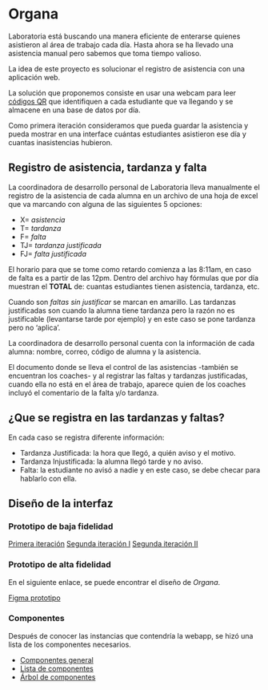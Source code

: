 # Organa

Laboratoria está buscando una manera eficiente de enterarse quienes asistieron al área de trabajo cada día. Hasta ahora se ha llevado una asistencia manual pero sabemos que toma tiempo valioso.

La idea de este proyecto es solucionar el registro de asistencia con una aplicación web.

La solución que proponemos consiste en usar una webcam para leer  [códigos QR](https://es.wikipedia.org/wiki/C%C3%B3digo_QR)  que identifiquen a cada estudiante que va llegando y se almacene en una base de datos por día.

Como primera iteración consideramos que pueda guardar la asistencia y pueda mostrar en una interface cuántas estudiantes asistieron ese día y cuantas inasistencias hubieron.

## Registro de asistencia, tardanza y falta

La coordinadora de desarrollo personal de Laboratoria lleva manualmente el registro de la asistencia de cada alumna en un archivo de una hoja de excel que va marcando con alguna de las siguientes 5 opciones:

 - X= *asistencia* 
 - T= *tardanza* 
 - F= *falta* 
 - TJ= *tardanza justificada* 
 - FJ= *falta justificada*

El horario para que se tome como retardo comienza a las 8:11am, en caso de falta es a partir de las 12pm. Dentro del archivo hay fórmulas que por día muestran el **TOTAL** de: cuantas estudiantes tienen asistencia, tardanza, etc.

Cuando son *faltas sin justificar* se marcan en amarillo. Las tardanzas justificadas son cuando la alumna tiene tardanza pero la razón no es justificable (levantarse tarde por ejemplo) y en este caso se pone tardanza pero no ‘aplica’.

La coordinadora de desarrollo personal cuenta con la información de cada alumna: nombre, correo, código de alumna y la asistencia. 

El documento donde se lleva el control de  las asistencias -también se encuentran los coaches- y al registrar las faltas y tardanzas justificadas, cuando ella no está en el área de trabajo, aparece quien de los coaches incluyó el comentario de la falta y/o tardanza.

## ¿Que se registra en las tardanzas y faltas?

En cada caso se registra diferente información:

-   Tardanza Justificada: la hora que llegó, a quién aviso y el motivo.
-   Tardanza Injustificada: la alumna llegó tarde y no aviso.
-   Falta: la estudiante no avisó a nadie y en este caso, se debe checar para hablarlo con ella.


## Diseño de la interfaz


### Prototipo de baja fidelidad

[Primera iteración](.src/images/first-ite.png)
[Segunda iteración I](.src/images/second-ite.png)
[Segunda iteración II](.src/images/second-iter.png)



### Prototipo de alta fidelidad 

En el siguiente enlace, se puede encontrar el diseño de *Organa*.

[Figma prototipo](https://www.figma.com/proto/O5AtKvib1waYHbzyH6CwygEt/Organa?node-id=6:514&viewport=-999,64,0.26451224088668823&scaling=scale-down)

### Componentes 
Después de conocer las instancias que contendría la webapp, se hizó una lista de los componentes necesarios.
- [Componentes general](.src/images/components-general.png)
- [Lista de componentes](.src/images/components-list.png)
- [Árbol de componentes](.src/images/components-tree.png)
